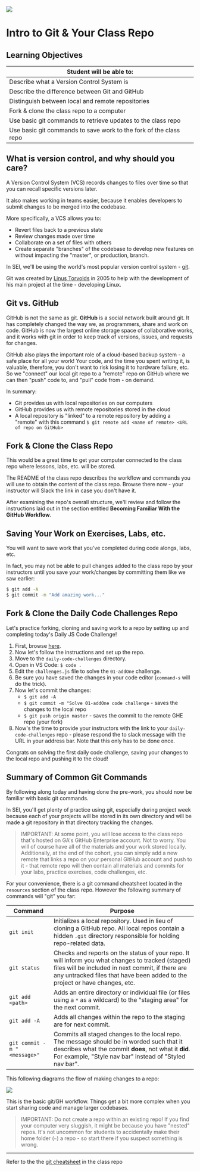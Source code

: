 <img src="https://i.imgur.com/ce7PitU.png">

# Intro to Git & Your Class Repo

## Learning Objectives

| Student will be able to: |
|---|
| Describe what a Version Control System is |
| Describe the difference between Git and GitHub |
| Distinguish between local and remote repositories |
| Fork & clone the class repo to a computer |
| Use basic git commands to retrieve updates to the class repo |
| Use basic git commands to save work to the fork of the class repo | 

## What is version control, and why should you care?

A Version Control System (VCS) records changes to files over time so that you can recall specific versions later.

It also makes working in teams easier, because it enables developers to submit changes to be merged into the codebase.

More specifically, a VCS allows you to:

- Revert files back to a previous state
- Review changes made over time
- Collaborate on a set of files with others
- Create separate "branches" of the codebase to develop new features on without impacting the "master", or production, branch.

In SEI, we'll be using the world's most popular version control system - [git](https://git-scm.com/).

Git was created by [Linus Torvolds](https://en.wikipedia.org/wiki/Linus_Torvalds) in 2005 to help with the development of his main project at the time - developing Linux.

## Git vs. GitHub

GitHub is not the same as git. **GitHub** is a social network built around git. It has completely changed the way we, as programmers, share and work on code. GitHub is now the largest online storage space of collaborative works, and it works with git in order to keep track of versions, issues, and requests for changes.

GitHub also plays the important role of a cloud-based backup system - a safe place for all your work!  Your code, and the time you spent writing it, is valuable, therefore, you don't want to risk losing it to hardware failure, etc. So we "connect" our local git repo to a "remote" repo on GitHub where we can then "push" code to, and "pull" code from - on demand.

In summary:

- Git provides us with local repositories on our computers
- GitHub provides us with remote repositories stored in the cloud
- A local repository is "linked" to a remote repository by adding a "remote" with this command `$ git remote add <name of remote> <URL of repo on GitHub>`

## Fork & Clone the Class Repo

This would be a great time to get your computer connected to the class repo where lessons, labs, etc. will be stored.

The README of the class repo describes the workflow and commands you will use to obtain the content of the class repo. Browse there now - your instructor will Slack the link in case you don't have it.

After examining the repo's overall structure, we'll review and follow the instructions laid out in the section entitled **Becoming Familiar With the GitHub Workflow**.

## Saving Your Work on Exercises, Labs, etc.

You will want to save work that you've completed during code alongs, labs, etc.

In fact, you may not be able to pull changes added to the class repo by your instructors until you save your work/changes by committing them like we saw earlier:

```sh
$ git add -A
$ git commit -m "Add amazing work..."
```

## Fork & Clone the Daily Code Challenges Repo

Let's practice forking, cloning and saving work to a repo by setting up and completing today's Daily JS Code Challenge!

1. First, browse [here](https://git.generalassemb.ly/SEI/js-code-challenges).
2. Now let's follow the instructions and set up the repo.
3. Move to the `daily-code-challenges` directory.
4. Open in VS Code:  `$ code .`
5. Edit the `challenges.js` file to solve the `01-addOne` challenge.
6. Be sure you have saved the changes in your code editor (`command-s` will do the trick).
7. Now let's commit the changes:
	- `$ git add -A`
	- `$ git commit -m "Solve 01-addOne code challenge`  - saves the changes to the local repo
	- `$ git push origin master` - saves the commit to the remote GHE repo (your fork)
8. Now's the time to provide your instructors with the link to your `daily-code-challenges` repo - please respond the to slack message with the URL in your address bar. Note that this only has to be done once.

Congrats on solving the first daily code challenge, saving your changes to the local repo and pushing it to the cloud!

## Summary of Common Git Commands

By following along today and having done the pre-work, you should now be familiar with basic git commands.

In SEI, you'll get plenty of practice using git, especially during project week because each of your projects will be stored in its own directory and will be made a git repository in that directory tracking the changes.

> IMPORTANT: At some point, you will lose access to the class repo that's hosted on GA's GitHub Enterprise account. Not to worry.  You will of course have all of the materials and your work stored locally. Additionally, at the end of the cohort, you can simply add a new remote that links a repo on your personal GitHub account and push to it - that remote repo will then contain all materials and commits for your labs, practice exercises, code challenges, etc.

For your convenience, there is a git command cheatsheet located in the `resources` section of the class repo. However the following summary of commands will "git" you far:

| Command | Purpose |
|---|---|
| `git init` | Initializes a local repository. Used in lieu of cloning a GitHub repo. All local repos contain a hidden `.git` directory responsible for holding repo-related data. |
| `git status` | Checks and reports on the status of your repo. It will inform you what changes to tracked (staged) files will be included in next commit, if there are any untracked files that have been added to the project or have changes, etc. |
| `git add <path>` | Adds an entire directory or individual file (or files using a `*` as a wildcard) to the "staging area" for the next commit. |
| `git add -A`| Adds all changes within the repo to the staging are for next commit. |
| `git commit -m "<message>"`| Commits all staged changes to the local repo. The message should be in worded such that it describes what the commit **does**, not what it **did**. For example, "Style nav bar" instead of "Styled nav bar".|

This following diagrams the flow of making changes to a repo:
 
<img src="https://i.imgur.com/MGQoFYo.png">

This is the basic git/GH workflow.  Things get a bit more complex when you start sharing code and manage larger codebases.

> IMPORTANT: Do not create a repo within an existing repo!  If you find your computer very sluggish, it might be because you have "nested" repos. It's not uncommon for students to accidentally make their home folder (`~`) a repo - so start there if you suspect something is wrong.

---

Refer to the the [git cheatsheet](https://git.generalassemb.ly/SEI/dt-71/resources/git_command_cheatsheet_github) in the class repo

